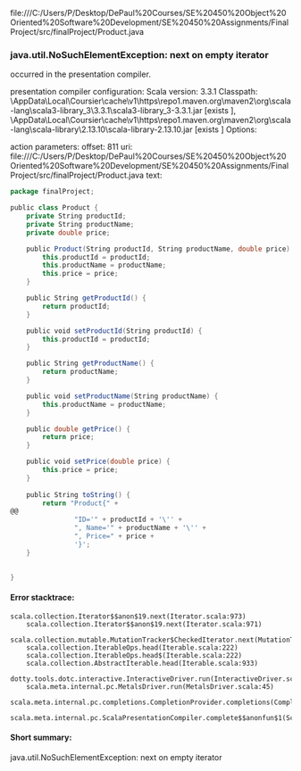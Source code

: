file:///C:/Users/P/Desktop/DePaul%20Courses/SE%20450%20Object%20Oriented%20Software%20Development/SE%20450%20Assignments/FinalProject/src/finalProject/Product.java
### java.util.NoSuchElementException: next on empty iterator

occurred in the presentation compiler.

presentation compiler configuration:
Scala version: 3.3.1
Classpath:
<HOME>\AppData\Local\Coursier\cache\v1\https\repo1.maven.org\maven2\org\scala-lang\scala3-library_3\3.3.1\scala3-library_3-3.3.1.jar [exists ], <HOME>\AppData\Local\Coursier\cache\v1\https\repo1.maven.org\maven2\org\scala-lang\scala-library\2.13.10\scala-library-2.13.10.jar [exists ]
Options:



action parameters:
offset: 811
uri: file:///C:/Users/P/Desktop/DePaul%20Courses/SE%20450%20Object%20Oriented%20Software%20Development/SE%20450%20Assignments/FinalProject/src/finalProject/Product.java
text:
```scala
package finalProject;

public class Product {
	private String productId;
    private String productName;
    private double price;

    public Product(String productId, String productName, double price) {
        this.productId = productId;
        this.productName = productName;
        this.price = price;
    }

	public String getProductId() {
		return productId;
	}

	public void setProductId(String productId) {
		this.productId = productId;
	} 

	public String getProductName() {
		return productName;
	}

	public void setProductName(String productName) {
		this.productName = productName;
	}

	public double getPrice() {
		return price;
	}

	public void setPrice(double price) {
		this.price = price;
	}
    
	public String toString() {
        return "Product{" +@@
                "ID='" + productId + '\'' +
                ", Name='" + productName + '\'' +
                ", Price=" + price +
                '}';
    }

	
}

```



#### Error stacktrace:

```
scala.collection.Iterator$$anon$19.next(Iterator.scala:973)
	scala.collection.Iterator$$anon$19.next(Iterator.scala:971)
	scala.collection.mutable.MutationTracker$CheckedIterator.next(MutationTracker.scala:76)
	scala.collection.IterableOps.head(Iterable.scala:222)
	scala.collection.IterableOps.head$(Iterable.scala:222)
	scala.collection.AbstractIterable.head(Iterable.scala:933)
	dotty.tools.dotc.interactive.InteractiveDriver.run(InteractiveDriver.scala:168)
	scala.meta.internal.pc.MetalsDriver.run(MetalsDriver.scala:45)
	scala.meta.internal.pc.completions.CompletionProvider.completions(CompletionProvider.scala:46)
	scala.meta.internal.pc.ScalaPresentationCompiler.complete$$anonfun$1(ScalaPresentationCompiler.scala:146)
```
#### Short summary: 

java.util.NoSuchElementException: next on empty iterator